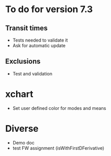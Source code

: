 # To do for version 7.3


## Transit times
- Tests needed to validate it
- Ask for automatic update

## Exclusions
- Test and validation
  
# xchart
- Set user defined color for modes and means

# Diverse
- Demo doc
- test FW assignment (isWithFirstDFerivative)
